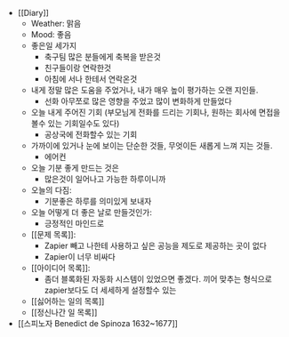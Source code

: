 - [[Diary]]
    - Weather: 맑음
    - Mood: 좋음
    - 좋은일 세가지
        - 축구팀 많은 분들에게 축복을 받은것
        - 친구들이랑 연락한것
        - 아침에 서나 한테서 연락온것
    - 내게 정말 많은 도움을 주었거나, 내가 매우 높이 평가하는 오랜 지인들.
        - 선화 아무쪼로 많은 영향을 주었고 많이 변화하게 만들었다
    - 오늘 내게 주어진 기회 (부모님게 전화를 드리는 기회나, 원하는 회사에 면접을 볼수 있는 기회일수도 있다)
        - 공상국에 전화할수 있는 기회
    - 가까이에 있거나 눈에 보이는 단순한 것들, 무엇이든 새롭게 느껴 지는 것들.
        - 에어컨
    - 오늘 기분 좋게 만드는 것은
        - 많은것이 일어나고 가능한 하루이니까
    - 오늘의 다짐:
        - 기분좋은 하루를 의미있게 보내자
    - 오늘 어떻게 더 좋은 날로 만들것인가:
        - 긍정적인 마인드로
    - [[문제 목록]]:
        - Zapier 빼고 나한테 사용하고 싶은 공능을 제도로 제공하는 곳이 없다
        - Zapier이 너무 비싸다
    - [[아이디어 목록]]:
        - 좀더 블록화된 자동화 시스템이 있었으면 좋겠다. 끼어 맞추는 형식으로 zapier보다도 더 세세하게 설정할수 있는
    - [[싫어하는 일의 목록]]
    - [[정신나간 일 목록]]
- [[스피노자 Benedict de Spinoza 1632~1677]]

